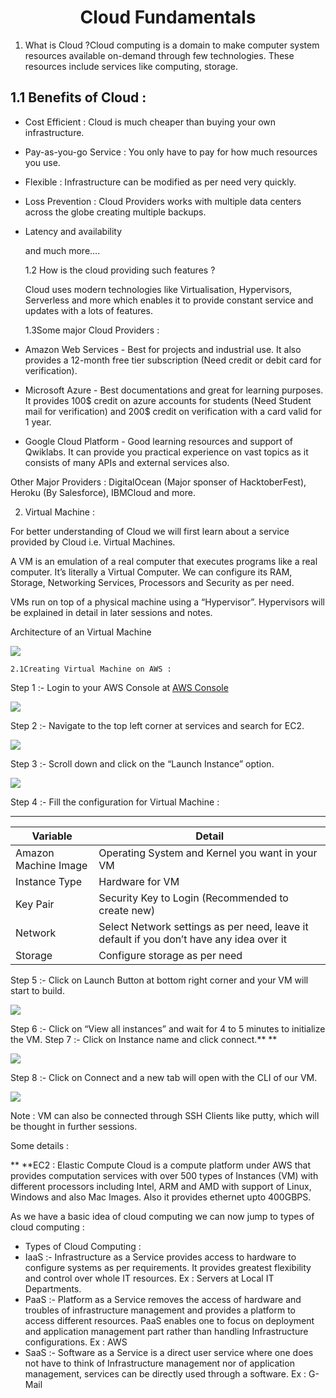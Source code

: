  <h1 align="center"> Cloud Fundamentals </h1>

1. What is Cloud ?Cloud computing is a domain to make computer system resources available on-demand through few technologies. These resources include services like computing, storage.

##   1.1 Benefits of Cloud :

* Cost Efficient : Cloud is much cheaper than buying your own infrastructure.
* Pay-as-you-go Service : You only have to pay for how much resources you use.
* Flexible : Infrastructure can be modified as per need very quickly.
* Loss Prevention : Cloud Providers works with multiple data centers across the globe creating multiple backups.
* Latency and availability

    and much more….


    1.2 How is the cloud providing such features ?

    Cloud uses modern technologies like Virtualisation, Hypervisors, Serverless and more which enables it to provide constant service and updates with a lots of features.


    1.3Some major Cloud Providers :

* Amazon Web Services - Best for projects and industrial use. It also provides a 12-month free tier subscription (Need credit or debit card for verification).
* Microsoft Azure - Best documentations and great for learning purposes. It provides 100$ credit on azure accounts for students (Need Student mail for verification) and 200$ credit on verification with a card valid for 1 year.
* Google Cloud Platform - Good learning resources and support of Qwiklabs. It can provide you practical experience on vast topics as it consists of many APIs and external services also.

Other Major Providers : DigitalOcean (Major sponser of HacktoberFest), Heroku (By Salesforce), IBMCloud and more.

2. Virtual Machine :

For better understanding of Cloud we will first learn about a service provided by Cloud i.e. Virtual Machines.

A VM is an emulation of a real computer that executes programs like a real computer. It’s literally a Virtual Computer. We can configure its RAM, Storage, Networking Services, Processors and Security as per need.

VMs run on top of a physical machine using a “Hypervisor”. Hypervisors will be explained in detail in later sessions and notes.

Architecture of an Virtual Machine

![](https://lh3.googleusercontent.com/xraaiBI85QOMfG0TA5QJ7hMtfh5DbDsA1CDgSfYaYoKB4O8ikmBflH5x_Nl1qXZuw3o948yWXElVYHgraZdktRP50qM7FEcy4HKF-zw4xqUMuan-DU4k1rx2ufYBgH7iceph4TccJJSEUiiGznLqQFaMUAD6oAiI_YvuWjJHGEsVj9kKU-v26iW7fw)

    2.1Creating Virtual Machine on AWS :

Step 1 :- Login to your AWS Console at [AWS Console](https://aws.amazon.com/console/)

![](https://lh4.googleusercontent.com/3lNnQe1eZVb9cLF8vCCK1BeObF5p6vgP-xfFUQxCZWp8SCtgqCE2EAD2xDF668uQDbOh3KCk0S0agmtrj8zRouNGXrBs4xfAUr_jNgXDIRayci_WHZHgfqKdBSEODW3ZR3V7x1fA5FlnNKe95w9m8gUqXz5N1UoTF19hTNFg_-3epf1Mti3lNjKoCg)

Step 2 :- Navigate to the top left corner at services and search for EC2.

![](https://lh6.googleusercontent.com/r1FU90_mxqjAeC7JfjzRcsEZ6oqOPjXJq2vKfaWvxPQC2P4XwCkgffEsl7n5bW5RPCCgw2-TH7kivqQgUDDaZrTttEBwzL7TsXmRbNndo5UJKtvMzScr2vUiezOaNr1Vtj64FiqYQT-bPuIlxZuXQqPX6gRyILTjCPLKDApxJYWHutBwLNSdbi8Zug)

Step 3 :- Scroll down and click on the “Launch Instance” option.

![](https://lh4.googleusercontent.com/zkV-D712-y9Vci3ZeVmQwJNKNS0UiiOGBfBY5mMGmgq_hnRvFwSHrT6In83_7YdcHQVLPTUzgnkU8bMG0bdi8T62quMfYJ1BHWV_qUwTtMACLtuUnQ0IS01_OH6TEYOjS7Bk7MlTYN4eUuHlt28NRAHhynlWghzjm4YYfrNS_BC5KgS_MjXVDz2UKw)

Step 4 :- Fill the configuration for Virtual Machine :

---

| Variable                                                        | Detail                                                                                    |
| --------------------------------------------------------------- | ----------------------------------------------------------------------------------------- |
| Amazon Machine Image                                            | Operating System and Kernel you want in your VM                                           |
| Instance Type                                                   | Hardware for VM                                                                           |
| Key Pair                                                        | Security Key to Login (Recommended to create new)                                         | 
| Network                                                         | Select Network settings as per need, leave it default if you don’t have any idea over it  |
| Storage                                                         | Configure storage as per need                                                             |

Step 5 :- Click on Launch Button at bottom right corner and your VM will start to build.

![](https://lh4.googleusercontent.com/GOBtqvfiyUvN7RYMUqmO4vMiQr11p8Za0X6IIgUfPRLwvlj67UmU1OpzM-caZGalYMs_KmleS_z_jWkN-FGi_RONKLoi_rYnTpGziQvezVdX6GFzc8HzE8bJu3SQKWwi0k8O9AYHWXaoLSTdMmIj9AmQ7A_F1IkGgsK5FikeqbJ04wiZyHuQuNwH2A)

Step 6 :- Click on “View all instances” and wait for 4 to 5 minutes to initialize the VM.
Step 7 :- Click on Instance name and click connect.**	**

![](https://lh4.googleusercontent.com/-qGWL1HykG6VexzxqSEdF-OPAo4Muy74Rs5BHjsaFXbzaE0CMppccNQb-5e6mmYMYJustFOHsm-dH5ge-PVhvlNfXs0aqFrhkvdwXyoU84oBy0FdpIzQwO8ChjeSuYGtwyN_trxVg0KzkGfpAJIrBnLiAGyzIIxDldPQq0wem7_H-pFopdsdtKw1)

Step 8 :- Click on Connect and a new tab will open with the CLI of our VM.

![](https://lh6.googleusercontent.com/co18j97PIKHoCUMVFmPn2bFBtExkoVYDWEdu3CX-wBCCi1webCFgKDJztXUx5RC8-h6DQNFQWmUgg6nIjpFH-H7eR2Ds9fOBL3Pk8sCT_fnldGYnD-LtN_MaFLPnP9TVLp7mq-YfqrjimkIGOM22_H--EI1IUaG_FerxlJphF4dusIYAWbuiutRI)

Note : VM can also be connected through SSH Clients like putty, which will be thought in further sessions.

Some details :

**	**EC2 : Elastic Compute Cloud is a compute platform under AWS that provides computation services with over 500 types of Instances (VM) with different processors including Intel, ARM and AMD with support of Linux, Windows and also Mac Images. Also it provides ethernet upto 400GBPS.

As we have a basic idea of cloud computing we can now jump to types of cloud computing :

* Types of Cloud Computing :
* IaaS :- Infrastructure as a Service provides access to hardware to configure systems as per requirements. It provides greatest flexibility and control over whole IT resources. Ex : Servers at Local IT Departments.
* PaaS :- Platform as a Service removes the access of hardware and troubles of infrastructure management and provides a platform to access different resources. PaaS enables one to focus on deployment and application management part rather than handling Infrastructure configurations. Ex : AWS
* SaaS :- Software as a Service is a direct user service where one does not have to think of Infrastructure management nor of application management, services can be directly used through a software. Ex : G-Mail
